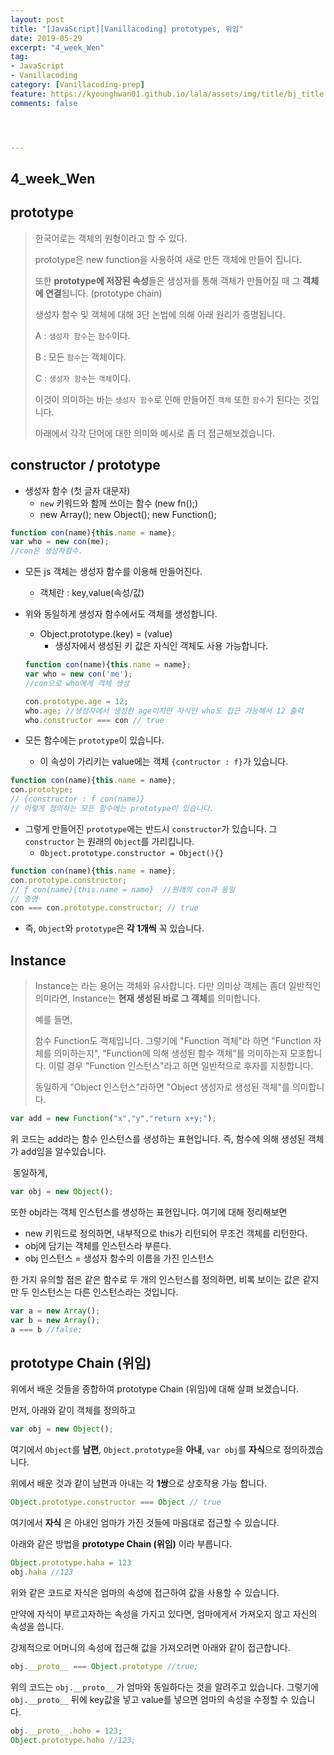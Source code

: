 ```yaml
---
layout: post
title: "[JavaScript][Vanillacoding] prototypes, 위임"
date: 2019-05-29
excerpt: "4_week_Wen"
tag:
- JavaScript
- Vanillacoding
category: [Vanillacoding-prep]
feature: https://kyounghwan01.github.io/lala/assets/img/title/bj_title.jpg
comments: false




---
```


## 4_week_Wen



## prototype

> 한국어로는 객체의 원형이라고 할 수 있다. 
>
> prototype은 new function을 사용하여 새로 만든 객체에 만들어 집니다.
>
> 또한 **prototype에 저장된 속성**들은 생성자를 통해 객체가 만들어질 때 그 **객체에 연결**됩니다. (prototype chain)
>
> 생성자 함수 및 객체에 대해 3단 논법에 의해 아래 원리가 증명됩니다.
>
> A : `생성자 함수`는 `함수`이다.
>
> B : 모든 `함수`는 객체이다.
>
> C : `생성자 함수`는 `객체`이다.
>
> 이것이 의미하는 바는 `생성자 함수`로 인해 만들어진 `객체` 또한 `함수`가 된다는 것입니다. 
>
> 아래에서 각각 단어에 대한 의미와 예시로 좀 더 접근해보겠습니다.

## constructor / prototype

- 생성자 함수  (첫 글자 대문자)
  - `new` 키워드와 함께 쓰이는 함수 (new fn();) 
  - new Array(); new Object(); new Function();

```js
function con(name){this.name = name};
var who = new con(me);
//con은 생성자함수.
```

- 모든 js 객체는 생성자 함수를 이용해 만들어진다.

  - 객체란 : key,value(속성/값)

- 위와 동일하게 생성자 함수에서도 객체를 생성합니다.

  - Object.prototype.(key) = (value)
    - 생성자에서 생성된 키 값은 자식인 객체도 사용 가능합니다.

  ```js
  function con(name){this.name = name};
  var who = new con('me');
  //con으로 who에게 객체 생성
  
  con.prototype.age = 12;
  who.age; //생성자에서 생성한 age이지만 자식인 who도 접근 가능해서 12 출력
  who.constructor === con // true
  ```

- 모든 함수에는 `prototype`이 있습니다.

  - 이 속성이 가리키는 value에는 객체 `{contructor : f}`가 있습니다.

```js
function con(name){this.name = name};
con.prototype;
// {constructor : f con(name)}
// 이렇게 정의하는 모든 함수에는 prototype이 있습니다.
```

- 그렇게 만들어진 `prototype`에는 반드시 `constructor`가 있습니다. 그 `constructor` 는 원래의 `Object`를 가리킵니다. 
  - `Object.prototype.constructor = Object(){} `

```js
function con(name){this.name = name};
con.prototype.constructor;
// ƒ con(name){this.name = name}  //원래의 con과 동일 
// 증명
con === con.prototype.constructor; // true
```

- 즉, `Object`와 `prototype`은 **각 1개씩** 꼭 있습니다.

## Instance

> Instance는 라는 용어는 객체와 유사합니다. 다만 의미상 객체는 좀더 일반적인 의미라면, Instance는 **현재 생성된 바로 그 객체**를 의미합니다.
>
> 예를 들면,
>
> 함수 Function도 객체입니다.
> 그렇기에 "Function 객체"라 하면 "Function 자체를 의미하는지", "Function에 의해 생성된 함수 객체"를 의미하는지 모호합니다.
> 이럴 경우 "Function 인스턴스"라고 하면 일반적으로 후자를 지칭합니다.
>
> 동일하게 "Object 인스턴스"라하면 "Object 생성자로 생성된 객체"를 의미합니다.

```js
var add = new Function("x","y","return x+y;");
```

위 코드는 add라는 함수 인스턴스를 생성하는 표현입니다. 즉, 함수에 의해 생성된 객체가 add임을 알수있습니다.

​	동일하게,

```js
var obj = new Object();
```

또한 obj라는 객체 인스턴스를 생성하는 표현입니다. 여기에 대해 정리해보면

- new 키워드로 정의하면, 내부적으로 this가 리턴되어 무조건 객체를 리턴한다.
- obj에 담기는 객체를 인스턴스라 부른다.
- obj 인스턴스 = 생성자 함수의 이름을 가진 인스턴스

한 가지 유의할 점은 같은 함수로 두 개의 인스턴스를 정의하면, 비록 보이는 값은 같지만 두 인스턴스는 다른 인스턴스라는 것입니다. 

```js
var a = new Array();
var b = new Array();
a === b //false;
```



## prototype Chain (위임)

위에서 배운 것들을 종합하여 prototype Chain (위임)에 대해 살펴 보겠습니다.

먼저, 아래와 같이 객체를 정의하고

```js
var obj = new Object();
```

여기에서 `Object`를 **남편**, `Object.prototype`을 **아내**, `var obj`를 **자식**으로 정의하겠습니다.

위에서 배운 것과 같이 남편과 아내는 각 **1쌍**으로 상호작용 가능 합니다.

```js
Object.prototype.constructor === Object // true
```

여기에서 **자식** 은 아내인 엄마가 가진 것들에 마음대로 접근할 수 있습니다.

아래와 같은 방법을 **prototype Chain (위임)**  이라 부릅니다.

```js
Object.prototype.haha = 123
obj.haha //123
```

위와 같은 코드로 자식은 엄마의 속성에 접근하여 값을 사용할 수 있습니다.

만약에 자식이 부르고자하는 속성을 가지고 있다면, 엄마에게서 가져오지 않고 자신의 속성을 씁니다.

강제적으로 어머니의 속성에 접근해 값을 가져오려면 아래와 같이 접근합니다. 

```js
obj.__proto__ === Object.prototype //true;
```

위의 코드는 `obj.__proto__` 가 엄마와 동일하다는 것을 알려주고 있습니다. 그렇기에 `obj.__proto__` 뒤에 key값을 넣고 value를 넣으면 엄마의 속성을 수정할 수 있습니다.

```js
obj.__proto__.hoho = 123;
Object.prototype.hoho //123;
```



